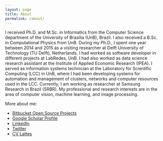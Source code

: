 ```yaml
---
layout: page
title: About
permalink: /about/
---
```


I received Ph.D. and M.Sc. in Informatics from the Computer Science department 
of the University of Brasília (UnB), Brazil. I also received a B.Sc. in 
Computational Physics from UnB. During my Ph.D., I spent one year between 2014
and 2015 as a visiting researcher at Delft University of Technology (TU Delft),
Netherlands. I had worked as software developer in different projects at 
LabRedes, UnB. I had also worked as data science research assistant at the
Institute of Applied Economic Research (IPEA). I served as information systems
technician at the Laboratory for Scientific Computing (LCC) in UnB, where I
had been developing systems for automation and management of clusters, networks
and computer resources used in the LCC. Currently, I am working as researcher
at Samsung Research in Brazil (SRBR). My professional and research interests
are in the area of computer vision, machine learning, and image processing.



More about me:

* [Bitbucket Open Source Projects](http://bitbucket.org/kuraiev/)
* [Google Scholar Profile](https://scholar.google.com.br/citations?user=DVqldZ4AAAAJ)
* [LinkedIn](https://www.linkedin.com/in/pgfreitas/)
* [Twitter](https://twitter.com/CKPYT)
* [CV Lattes](http://lattes.cnpq.br/0669244312752630)

